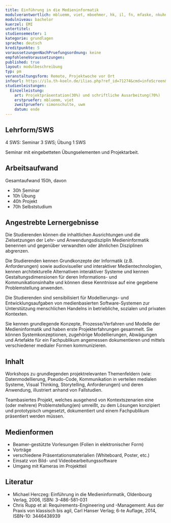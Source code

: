 ```yaml
---
title: Einführung in die Medieninformatik
modulverantwortlich: mbluemm, viet, mboehmer, hk, il, fn, mfaske, nkuhn
modulniveau: bachelor
kuerzel: EMI
untertitel:
studiensemester: 1
kategorie: grundlagen
sprache: deutsch
kreditpunkte: 5
voraussetzungenNachPruefungsordnung: keine
empfohleneVoraussetzungen: 
published: true
layout: modulbeschreibung
typ: pm
veranstaltungsform: Remote, Projektwoche vor Ort
infourl: https://ilu.th-koeln.de/ilias.php?ref_id=71274&cmd=infoScreen&cmdClass=ilrepositorygui&cmdNode=xp&baseClass=ilRepositoryGUI
studienleistungen:
  Einzelleistung:
    art: Projektpräsentation(30%) und schriftliche Ausarbeitung(70%)
    erstpruefer: mbluemm, viet
    zweitpruefer: simonschulte, uwm
    datum: ende
---
```


## Lehrform/SWS
4 SWS: Seminar 3 SWS; Übung 1 SWS 

Seminar mit eingebetteten Übungselementen und Projektarbeit.

## Arbeitsaufwand
Gesamtaufwand 150h, davon

- 30h Seminar
- 10h Übung
- 40h Projekt
- 70h Selbststudium

## Angestrebte Lernergebnisse
Die Studierenden können die inhaltlichen Ausrichtungen und die Zielsetzungen der Lehr- und Anwendungsdisziplin Medieninformatik benennen und gegenüber verwandten oder ähnlichen Disziplinen abgrenzen. 

Die Studierenden kennen Grundkonzepte der Informatik (z.B. Anforderungen) sowie audiovisueller und interaktiver Medientechnologien, kennen architekturelle Alternativen interaktiver Systeme und kennen Gestaltungsdimensionen für deren Informations- und Kommunikationsinhalte und können diese Kenntnisse auf eine gegebene Problemstellung anwenden. 

Die Studierenden sind sensibilisiert für Modellierungs- und Entwicklungsaufgaben von medienbasierten Software-Systemen zur Unterstützung menschlichen Handelns in betriebliche, sozialen und privaten Kontexten.

Sie kennen grundlegende Konzepte, Prozesse/Verfahren und Modelle der Medieninformatik und haben erste Projekterfahrungen gesammelt. Sie können Systemkonzeptionen, zugehörige Modellierungen, Abwägungen und Artefakte für ein Fachpublikum angemessen dokumentieren und mittels verschiedener medialer Formen kommunizieren.

## Inhalt
Workshops zu grundlegenden projektrelevanten Themenfeldern (wie: Datenmodellierung, Pseudo-Code, Kommunikation in verteilen medialen Systeme, Visual Thinking, Storytelling, Anforderungen) und deren Anwendung, illustriert anhand von Fallstudien.

Teambasiertes Projekt, welches ausgehend von Kontextszenarien eine (oder mehrere) Problemstellung(en) umreißt, zu dem Lösungen konzipiert und prototypisch umgesetzt, dokumentiert und einem Fachpublikum präsentiert werden müssen.

## Medienformen
- Beamer-gestützte Vorlesungen (Folien in elektronischer Form)
- Vorträge
- verschiedene Präsentationsmaterialien (Whiteboard, Poster, etc.)
- Einsatz von Bild- und Videobearbeitungssoftware
- Umgang mit Kameras im Projektteil

## Literatur
* Michael Herczeg: Einführung in die Medieninformatik, Oldenbourg Verlag, 2006, ISBN: 3-486-581-031
* Chris Rupp et al: Requirements-Engineering und -Management: Aus der Praxis von klassisch bis agil, Carl Hanser Verlag; 6-te Auflage, 2014, ISBN-10: 3446438939 

